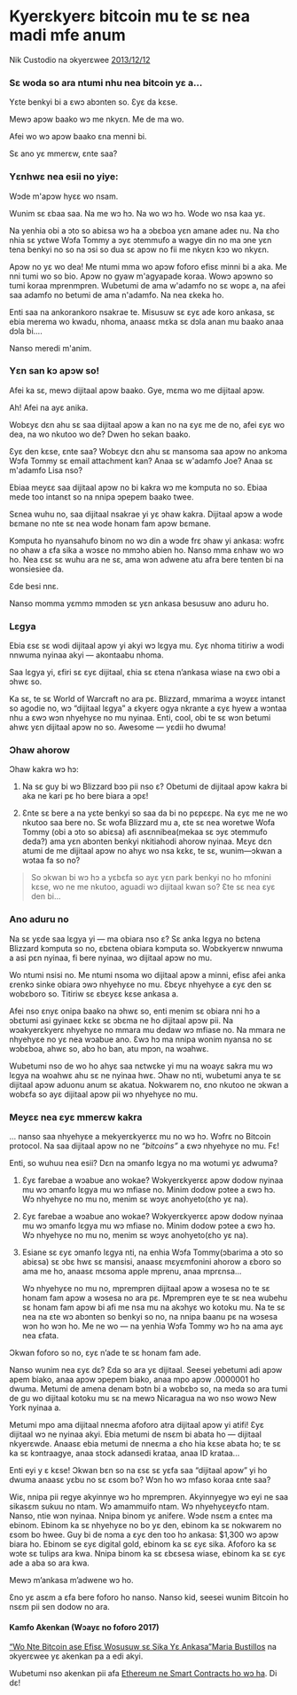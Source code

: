 # Kyerɛkyerɛ bitcoin mu te sɛ nea madi mfe anum

Nik Custodio na ɔkyerɛwee  [2013/12/12](https://www.freecodecamp.org/news/explain-bitcoin-like-im-five-73b4257ac833/)

<LanguageDropdown/>

### Sɛ woda so ara ntumi nhu nea bitcoin yɛ a…

Yɛte benkyi bi a ɛwɔ abɔnten so. Ɛyɛ da kɛse.

Mewɔ apɔw baako wɔ me nkyɛn. Me de ma wo.

Afei wo wɔ apɔw baako ɛna menni bi.

Sɛ ano yɛ mmerɛw, ɛnte saa?

### Yɛnhwɛ nea esii no yiye:

Wɔde m'apɔw hyɛɛ wo nsam.

Wunim sɛ ɛbaa saa. Na me wɔ hɔ. Na wo wɔ hɔ. Wode wo nsa kaa yɛ.

Na yenhia obi a ɔto so abiɛsa wɔ ha a ɔbɛboa yɛn amane adeɛ nu. Na ɛho nhia sɛ yɛtwe Wɔfa Tommy a ɔyɛ ɔtemmufo a wagye din no ma ɔne yɛn tena benkyi no so na ɔsi so dua sɛ apɔw no fii me nkyɛn kɔɔ wo nkyɛn.

Apɔw no yɛ wo dea! Me ntumi mma wo apɔw foforo efisɛ minni bi a aka. Me nni tumi wo so bio. Apɔw no gyaw m'agyapade koraa. Wowɔ apɔwno so tumi koraa mprenmpren. Wubetumi de ama w'adamfo no sɛ wopɛ a, na afei saa adamfo no betumi de ama n'adamfo. Na nea ɛkeka ho.

Enti saa na ankorankoro nsakrae te. Misusuw sɛ ɛyɛ ade koro ankasa, sɛ ebia merema wo kwadu, nhoma, anaasɛ mɛka sɛ dɔla anan mu baako anaa dɔla bi….

Nanso meredi m'anim.

### Yɛn san kɔ apɔw so!

Afei ka sɛ, mewɔ dijitaal apɔw baako. Gye, mɛma wo me dijitaal apɔw.

Ah! Afei na ayɛ anika.

Wobɛyɛ dɛn ahu sɛ saa dijitaal apɔw a kan no na ɛyɛ me de no, afei ɛyɛ wo dea, na wo nkutoo wo de? Dwen ho sekan baako.

Ɛyɛ den kɛse, ɛnte saa? Wobɛyɛ dɛn ahu sɛ mansoma saa apɔw no ankɔma Wɔfa Tommy sɛ email attachment kan? Anaa sɛ w'adamfo Joe? Anaa sɛ m'adamfo Lisa nso?

Ebiaa meyɛɛ saa dijitaal apɔw no bi kakra wɔ me kɔmputa no so. Ebiaa mede too intanɛt so na nnipa ɔpepem baako twee.

Sɛnea wuhu no, saa dijitaal nsakrae yi yɛ ɔhaw kakra. Dijitaal apɔw a wode bɛmane no nte sɛ nea wode honam fam apɔw bɛmane. 

Kɔmputa ho nyansahufo binom no wɔ din a wɔde frɛ ɔhaw yi ankasa: wɔfrɛ no ɔhaw a ɛfa sika a wɔsɛe no mmɔho abien ho. Nanso mma ɛnhaw wo wɔ ho. Nea ɛsɛ sɛ wuhu ara ne sɛ, ama wɔn adwene atu afra bere tenten bi na wonsiesiee da.

Ɛde besi nnɛ.

Nanso momma yɛmmɔ mmɔden sɛ yɛn ankasa besusuw ano aduru ho.

### Lɛgya

Ebia ɛsɛ sɛ wodi dijitaal apɔw yi akyi wɔ lɛgya mu. Ɛyɛ nhoma titiriw a wodi nnwuma nyinaa akyi — akontaabu nhoma.

Saa lɛgya yi, ɛfiri sɛ ɛyɛ dijitaal, ɛhia sɛ ɛtena n’ankasa wiase na ɛwɔ obi a ɔhwɛ so.

Ka sɛ, te sɛ World of Warcraft no ara pɛ. Blizzard, mmarima a wɔyɛɛ intanɛt so agodie no, wɔ “dijitaal lɛgya” a ɛkyerɛ ogya nkrante a ɛyɛ hyew a wɔntaa nhu a ɛwɔ wɔn nhyehyɛe no mu nyinaa. Enti, cool, obi te sɛ wɔn betumi ahwɛ yɛn dijitaal apɔw no so. Awesome — yɛdii ho dwuma!

### Ɔhaw ahorow

Ɔhaw kakra wɔ hɔ:

1) Na sɛ guy bi wɔ Blizzard bɔɔ pii nso ɛ? Obetumi de dijitaal apɔw kakra bi aka ne kari pɛ ho bere biara a ɔpɛ!


2) Ɛnte sɛ bere a na yɛte benkyi so saa da bi no pɛpɛɛpɛ. Na ɛyɛ me ne wo nkutoo saa bere no. Sɛ wofa Blizzard mu a, ɛte sɛ nea woretwe Wofa Tommy (obi a ɔto so abiɛsa) afi asɛnnibea(mekaa sɛ ɔyɛ ɔtemmufo deda?) ama yɛn abɔnten benkyi nkitiahodi ahorow nyinaa. Mɛyɛ dɛn atumi de me dijitaal apɔw no ahyɛ wo nsa kɛkɛ, te sɛ, wunim—ɔkwan a wɔtaa fa so no?

> So ɔkwan bi wɔ hɔ a yɛbɛfa so ayɛ yɛn park benkyi no ho mfonini kɛse, wo ne me nkutoo, aguadi wɔ dijitaal kwan so? Ɛte sɛ nea ɛyɛ den bi…

### Ano aduru no

Na sɛ yɛde saa lɛgya yi — ma obiara nso ɛ? Sɛ anka lɛgya no bɛtena Blizzard kɔmputa so no, ɛbɛtena obiara kɔmputa so. Wɔbɛkyerɛw nnwuma a asi pɛn nyinaa, fi bere nyinaa, wɔ dijitaal apɔw no mu.

Wo ntumi nsisi no. Me ntumi nsoma wo dijitaal apɔw a minni, efisɛ afei anka ɛrenkɔ sinke obiara ɔwɔ nhyehyɛe no mu. Ɛbɛyɛ nhyehyɛe a ɛyɛ den sɛ wobɛboro so. Titiriw sɛ ɛbɛyɛɛ kɛse ankasa a.

Afei nso ɛnyɛ onipa baako na ɔhwɛ so, enti menim sɛ obiara nni hɔ a ɔbɛtumi asi gyinaeɛ kɛkɛ sɛ ɔbɛma ne ho dijitaal apɔw pii. Na wɔakyerɛkyerɛ nhyehyɛe no mmara mu dedaw wɔ mfiase no. Na mmara ne nhyehyɛe no yɛ nea wɔabue ano. Ɛwɔ hɔ ma nnipa wonim nyansa no sɛ wɔbɛboa, ahwɛ so, abɔ ho ban, atu mpɔn, na wɔahwɛ.

Wubetumi nso de wo ho ahyɛ saa nɛtwɛke yi mu na woayɛ sakra mu wɔ lɛgya na woahwɛ ahu sɛ ne nyinaa hwɛ. Ɔhaw no nti, wubetumi anya te sɛ dijitaal apɔw aduonu anum sɛ akatua. Nokwarem no, ɛno nkutoo ne ɔkwan a wobɛfa so ayɛ dijitaal apɔw pii wɔ nhyehyɛe no mu.

### Meyɛɛ nea ɛyɛ mmerɛw kakra

… nanso saa nhyehyɛe a mekyerɛkyerɛɛ mu no wɔ hɔ. Wɔfrɛ no Bitcoin protocol. Na saa dijitaal apɔw no ne *“bitcoins”* a ɛwɔ nhyehyɛe no mu. Fɛ!

Enti, so wuhuu nea esii? Dɛn na ɔmanfo lɛgya no ma wotumi yɛ adwuma?

1) Ɛyɛ farebae a wɔabue ano wokae? Wɔkyerɛkyerɛɛ apɔw dodow nyinaa mu wɔ ɔmanfo lɛgya mu wɔ mfiase no. Minim dodow pɔtee a ɛwɔ hɔ. Wɔ nhyehyɛe no mu no, menim sɛ wɔyɛ anohyeto(ɛho yɛ na).

2) Ɛyɛ farebae a wɔabue ano wokae? Wɔkyerɛkyerɛɛ apɔw dodow nyinaa mu wɔ ɔmanfo lɛgya mu wɔ mfiase no. Minim dodow pɔtee a ɛwɔ hɔ. Wɔ nhyehyɛe no mu no, menim sɛ wɔyɛ anohyeto(ɛho yɛ na).

3) Esiane sɛ ɛyɛ ɔmanfo lɛgya nti, na enhia Wɔfa Tommy(ɔbarima a ɔto so abiɛsa) sɛ ɔbɛ hwɛ sɛ mansisi, anaasɛ mɛyɛmfonini ahorow a ɛboro so ama me ho, anaasɛ mɛsoma apple mprenu, anaa mprɛnsa...

    Wɔ nhyehyɛe no mu no, mprempren dijitaal apɔw a wɔsesa no te sɛ honam fam apɔw a wɔsesa no ara pɛ. Mprempren eye te sɛ nea wubehu sɛ honam fam apɔw bi afi me nsa mu na akɔhyɛ wo kotoku mu. Na te sɛ nea na ɛte wɔ abɔnten so benkyi so no, na nnipa baanu pɛ na wɔsesa wɔn ho wɔn ho. Me ne wo — na yenhia Wɔfa Tommy wɔ hɔ na ama ayɛ nea ɛfata.

Ɔkwan foforo so no, ɛyɛ n’ade te sɛ honam fam ade.

Nanso wunim nea ɛyɛ dɛ? Ɛda so ara yɛ dijitaal. Seesei yebetumi adi apɔw apem biako, anaa apɔw ɔpepem biako, anaa mpo apɔw .0000001 ho dwuma. Metumi de amena denam bɔtn bi a wobɛbɔ so, na meda so ara tumi de gu wo dijitaal kotoku mu sɛ na mewɔ Nicaragua na wo nso wowɔ New York nyinaa a.

Metumi mpo ama dijitaal nneɛma afoforo atra dijitaal apɔw yi atifi! Ɛyɛ dijitaal wɔ ne nyinaa akyi. Ebia metumi de nsɛm bi abata ho — dijitaal nkyerɛwde. Anaasɛ ebia metumi de nneɛma a ɛho hia kɛse abata ho; te sɛ ka sɛ kɔntraagye, anaa stock adansedi krataa, anaa ID krataa...  

Enti eyi y ɛ kɛse! Ɔkwan bɛn so na ɛsɛ sɛ yɛfa saa “dijitaal apɔw” yi ho dwuma anaasɛ yɛbu no sɛ ɛsom bo? Wɔn ho wɔ mfaso koraa ɛnte saa?

Wiɛ, nnipa pii regye akyinnye wɔ ho mprempren. Akyinnyegye wɔ eyi ne saa sikasɛm sukuu no ntam. Wɔ amammuifo ntam. Wɔ nhyehyɛeyɛfo ntam. Nanso, ntie wɔn nyinaa. Nnipa binom yɛ anifere. Wɔde nsɛm a ɛnteɛ ma ebinom. Ebinom ka sɛ nhyehyɛe no bo yɛ den, ebinom ka sɛ nokwarem no ɛsom bo hwee. Guy bi de nɔma a ɛyɛ den too hɔ ankasa: $1,300 wɔ apɔw biara ho. Ebinom se ɛyɛ digital gold, ebinom ka sɛ ɛyɛ sika. Afoforo ka sɛ wɔte sɛ tulips ara kwa. Nnipa binom ka sɛ ɛbɛsesa wiase, ebinom ka sɛ ɛyɛ ade a aba so ara kwa.

Mewɔ m’ankasa m’adwene wɔ ho.

Ɛno yɛ asɛm a ɛfa bere foforo ho nanso. Nanso kid, seesei wunim Bitcoin ho nsɛm pii sen dodow no ara.

#### Kamfo Akenkan (Wɔayɛ no foforo 2017)

[“Wo Nte Bitcoin ase Efisɛ Wosusuw sɛ Sika Yɛ Ankasa”](https://medium.com/@mariabustillos/wo-nte-bitcoin-ase-efisɛ-wo-susuw-sɛ-sika-yɛ-nokware-5aef45b8e952?source=linkShare-2d6f142ff3cc-1512362100)[Maria Bustillos](https://www.freecodecamp.org/news/explain-bitcoin-like-im-five-73b4257ac833/undefined) na ɔkyerɛwee yɛ akenkan pa a edi akyi.

Wubetumi nso akenkan pii afa [Ethereum ne Smart Contracts ho wɔ ha](https://medium.freecodecamp.org/smart-apam-ma-ayɛyɛde-a1ba1e0b9575?fibea=linkKyɛ-2d6f142ff3cc-1512086124). Di dɛ!

